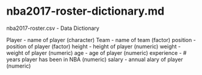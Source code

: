 nba2017-roster-dictionary.md
================

nba2017-roster.csv - Data Dictionary

Player - name of player (character) Team - name of team (factor) position - position of player (factor) height - height of player (numeric) weight - weight of player (numeric) age - age of player (numeric) experience - \# years player has been in NBA (numeric) salary - annual alary of player (numeric)
